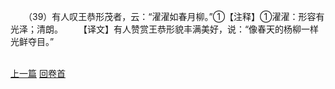 　　（39）有人叹王恭形茂者，云：“濯濯如春月柳。”①【注释】①濯濯：形容有光泽；清朗。
　　【译文】有人赞赏王恭形貌丰满美好，说：“像春天的杨柳一样光鲜夺目。”

<br>[上一篇](14_38) [回卷首](14_00)

